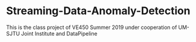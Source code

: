# Streaming-Data-Anomaly-Detection
This is the class project of VE450 Summer 2019 under cooperation of UM-SJTU Joint Institute and DataPipeline
